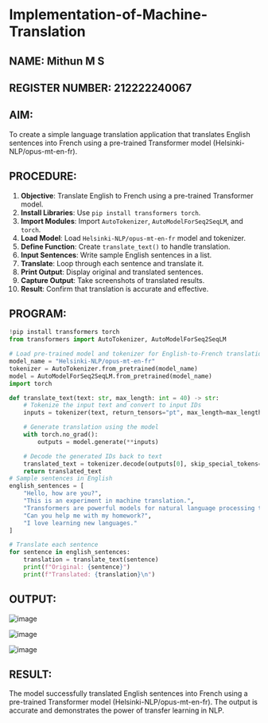 
# Implementation-of-Machine-Translation
## NAME: Mithun M S
## REGISTER NUMBER: 212222240067

## AIM:
To create a simple language translation application that translates English sentences into French using a pre-trained Transformer model (Helsinki-NLP/opus-mt-en-fr).

## PROCEDURE:


1. **Objective**: Translate English to French using a pre-trained Transformer model.
2. **Install Libraries**: Use `pip install transformers torch`.
3. **Import Modules**: Import `AutoTokenizer`, `AutoModelForSeq2SeqLM`, and `torch`.
4. **Load Model**: Load `Helsinki-NLP/opus-mt-en-fr` model and tokenizer.
5. **Define Function**: Create `translate_text()` to handle translation.
6. **Input Sentences**: Write sample English sentences in a list.
7. **Translate**: Loop through each sentence and translate it.
8. **Print Output**: Display original and translated sentences.
9. **Capture Output**: Take screenshots of translated results.
10. **Result**: Confirm that translation is accurate and effective.



## PROGRAM:
```python
!pip install transformers torch
from transformers import AutoTokenizer, AutoModelForSeq2SeqLM

# Load pre-trained model and tokenizer for English-to-French translation
model_name = "Helsinki-NLP/opus-mt-en-fr"
tokenizer = AutoTokenizer.from_pretrained(model_name)
model = AutoModelForSeq2SeqLM.from_pretrained(model_name)
import torch

def translate_text(text: str, max_length: int = 40) -> str:
    # Tokenize the input text and convert to input IDs
    inputs = tokenizer(text, return_tensors="pt", max_length=max_length, truncation=True)

    # Generate translation using the model
    with torch.no_grad():
        outputs = model.generate(**inputs)

    # Decode the generated IDs back to text
    translated_text = tokenizer.decode(outputs[0], skip_special_tokens=True)
    return translated_text
# Sample sentences in English
english_sentences = [
    "Hello, how are you?",
    "This is an experiment in machine translation.",
    "Transformers are powerful models for natural language processing tasks.",
    "Can you help me with my homework?",
    "I love learning new languages."
]

# Translate each sentence
for sentence in english_sentences:
    translation = translate_text(sentence)
    print(f"Original: {sentence}")
    print(f"Translated: {translation}\n")
```

## OUTPUT:
![image](https://github.com/user-attachments/assets/0f1946e6-8c76-41d6-9a86-6d680a432587)

![image](https://github.com/user-attachments/assets/9c5d06c8-d52c-4098-a78c-ee0ce1a10fb3)

![image](https://github.com/user-attachments/assets/35b91135-ef98-466c-82a5-fc92cde61d36)

## RESULT:
The model successfully translated English sentences into French using a pre-trained Transformer model (Helsinki-NLP/opus-mt-en-fr). The output is accurate and demonstrates the power of transfer learning in NLP.


